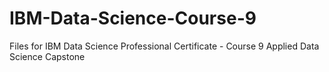 # IBM-Data-Science-Course-9
Files for IBM Data Science Professional Certificate - Course 9 Applied Data Science Capstone
